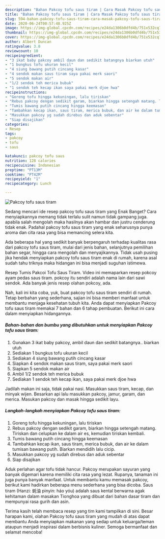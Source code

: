 ```yaml
---
description: "Bahan Pakcoy tofu saus tiram | Cara Masak Pakcoy tofu saus tiram Yang Lezat"
title: "Bahan Pakcoy tofu saus tiram | Cara Masak Pakcoy tofu saus tiram Yang Lezat"
slug: 594-bahan-pakcoy-tofu-saus-tiram-cara-masak-pakcoy-tofu-saus-tiram-yang-lezat
date: 2020-06-24T00:57:48.925Z
image: https://img-global.cpcdn.com/recipes/e24da1306b0dfd4b/751x532cq70/pakcoy-tofu-saus-tiram-foto-resep-utama.jpg
thumbnail: https://img-global.cpcdn.com/recipes/e24da1306b0dfd4b/751x532cq70/pakcoy-tofu-saus-tiram-foto-resep-utama.jpg
cover: https://img-global.cpcdn.com/recipes/e24da1306b0dfd4b/751x532cq70/pakcoy-tofu-saus-tiram-foto-resep-utama.jpg
author: Albert Duncan
ratingvalue: 3.8
reviewcount: 10
recipeingredient:
- "3 ikat baby pakcoy ambil daun dan sedikit batangnya biarkan utuh"
- "1 bungkus tofu ukuran kecil"
- "4 siung bawang putih cincang kasar"
- "4 sendok makan saus tiram saya pakai merk saori"
- "5 sendok makan air"
- "1/2 sendok teh merica bubuk"
- "1 sendok teh kecap ikan saya pakai merk djoe hwa"
recipeinstructions:
- "Goreng tofu hingga kekuningan, lalu tiriskan"
- "Rebus pakcoy dengan sedikit garam, biarkan hingga setengah matang. Tiriskan dan celupkan ke dalam air es, kemudian tiriskan kembali."
- "Tumis bawang putih cincang hingga keemasan"
- "Tambahkan kecap ikan, saus tiram, merica bubuk, dan air ke dalam tumisan bawang putih. Biarkan mendidih lalu cicip."
- "Masukkan pakcoy yg sudah direbus dan aduk sebentar"
- "Siap disajikan"
categories:
- Resep
tags:
- pakcoy
- tofu
- saus

katakunci: pakcoy tofu saus 
nutrition: 128 calories
recipecuisine: Indonesian
preptime: "PT13M"
cooktime: "PT42M"
recipeyield: "1"
recipecategory: Lunch

---
```



![Pakcoy tofu saus tiram](https://img-global.cpcdn.com/recipes/e24da1306b0dfd4b/751x532cq70/pakcoy-tofu-saus-tiram-foto-resep-utama.jpg)

Sedang mencari ide resep pakcoy tofu saus tiram yang Enak Banget? Cara menyiapkannya memang tidak terlalu sulit namun tidak gampang juga. apabila salah mengolah maka hasilnya akan hambar dan justru cenderung tidak enak. Padahal pakcoy tofu saus tiram yang enak seharusnya punya aroma dan cita rasa yang bisa memancing selera kita.

Ada beberapa hal yang sedikit banyak berpengaruh terhadap kualitas rasa dari pakcoy tofu saus tiram, mulai dari jenis bahan, selanjutnya pemilihan bahan segar, hingga cara mengolah dan menyajikannya. Tidak usah pusing jika hendak menyiapkan pakcoy tofu saus tiram enak di rumah, karena asal sudah tahu triknya maka hidangan ini bisa menjadi suguhan istimewa.

Resep Tumis Pakcoi Tofu Saus Tiram. Video ini memaparkan resep pokcoy ayam pedas saus tiram. pokcoy itu sendiri adalah nama lain dari sawi sendok. Ada banyak jenis resep olahan pokcoy, ada.


Nah, kali ini kita coba, yuk, buat pakcoy tofu saus tiram sendiri di rumah. Tetap berbahan yang sederhana, sajian ini bisa memberi manfaat untuk membantu menjaga kesehatan tubuh kita. Anda dapat menyiapkan Pakcoy tofu saus tiram memakai 7 bahan dan 6 tahap pembuatan. Berikut ini cara dalam menyiapkan hidangannya.

<!--inarticleads1-->

##### Bahan-bahan dan bumbu yang dibutuhkan untuk menyiapkan Pakcoy tofu saus tiram:

1. Gunakan 3 ikat baby pakcoy, ambil daun dan sedikit batangnya.. biarkan utuh
1. Sediakan 1 bungkus tofu ukuran kecil
1. Sediakan 4 siung bawang putih cincang kasar
1. Siapkan 4 sendok makan saus tiram, saya pakai merk saori
1. Siapkan 5 sendok makan air
1. Ambil 1/2 sendok teh merica bubuk
1. Sediakan 1 sendok teh kecap ikan, saya pakai merk djoe hwa


Jadilah makan ini saja, tidak pakai nasi. Masukkan saus tiram, kecap, dan minyak wijen. Besarkan api lalu masukkan pakcoy, jamur, garam, dan merica. Masukan pakcoy dan masak hingga sedikit layu. 

<!--inarticleads2-->

##### Langkah-langkah menyiapkan Pakcoy tofu saus tiram:

1. Goreng tofu hingga kekuningan, lalu tiriskan
1. Rebus pakcoy dengan sedikit garam, biarkan hingga setengah matang. Tiriskan dan celupkan ke dalam air es, kemudian tiriskan kembali.
1. Tumis bawang putih cincang hingga keemasan
1. Tambahkan kecap ikan, saus tiram, merica bubuk, dan air ke dalam tumisan bawang putih. Biarkan mendidih lalu cicip.
1. Masukkan pakcoy yg sudah direbus dan aduk sebentar
1. Siap disajikan


Aduk perlahan agar tofu tidak hancur. Pakcoy merupakan sayuran yang banyak digemari karena memiliki cita rasa yang lezat. Rupanya, tanaman ini juga punya banyak manfaat. Untuk membantu kamu memasak pakcoy, berikut kami hadirkan beberapa menu sederhana yang bisa dicoba. Saus tiram (Hanzi: 蚝油 pinyin: háo yóu) adalah saus kental berwarna agak kehitaman dalam masakan Tionghoa yang dibuat dari bahan dasar tiram dan mempunyai rasa gurih dan asin. 

Terima kasih telah membaca resep yang tim kami tampilkan di sini. Besar harapan kami, olahan Pakcoy tofu saus tiram yang mudah di atas dapat membantu Anda menyiapkan makanan yang sedap untuk keluarga/teman ataupun menjadi inspirasi dalam berbisnis kuliner. Semoga bermanfaat dan selamat mencoba!
